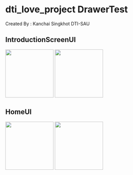 # dti_love_project DrawerTest

Created By : Kanchai Singkhot DTI-SAU

## IntroductionScreenUI

<!-- ![Screenshot_1715697002](https://github.com/6552410005/dti_love_project/assets/113956880/9f1e0858-d3ec-4c8e-b706-3abf1e8831a3)
![Screenshot_1715696987](https://github.com/6552410005/dti_love_project/assets/113956880/01f4a9e8-0c15-43d0-80f5-fd4c10992fca) -->

<img src="https://github.com/6552410005/dti_love_project/assets/113956880/01f4a9e8-0c15-43d0-80f5-fd4c10992fca" width="150px">

<img src="https://github.com/6552410005/dti_love_project/assets/113956880/9f1e0858-d3ec-4c8e-b706-3abf1e8831a3" width="150px">

<br>

## HomeUI
<!-- ![Screenshot_2024-05-14-21-35-16-037_com example dti_love_project](https://github.com/6552410005/dti_love_project/assets/113956880/fa20f541-a5be-4a50-a555-c901a74cb868)
![Screenshot_2024-05-14-21-35-20-663_com example dti_love_project](https://github.com/6552410005/dti_love_project/assets/113956880/3863f8a7-19af-4451-9af2-be343f9dfe56) -->

<img src="https://github.com/6552410005/dti_love_project/assets/113956880/fa20f541-a5be-4a50-a555-c901a74cb868" width="150px">
<img src="https://github.com/6552410005/dti_love_project/assets/113956880/3863f8a7-19af-4451-9af2-be343f9dfe56" width="150px">





